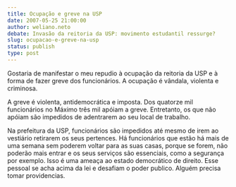```yaml
---
title: Ocupação e greve na USP
date: 2007-05-25 21:00:00
author: weliano.neto
debate: Invasão da reitoria da USP: movimento estudantil ressurge?
slug: ocupacao-e-greve-na-usp
status: publish 
type: post
---
```


Gostaria de manifestar o meu repudio à ocupação da reitoria da USP e à forma de fazer greve dos funcionários. A ocupação é vândala, violenta e criminosa.  

A greve é violenta, antidemocrática e imposta. Dos quatorze mil funcionários no Máximo três mil apóiam a greve. Entretanto, os que não apóiam são impedidos de adentrarem ao seu local de trabalho.  

Na prefeitura da USP, funcionários são impedidos até mesmo de irem ao vestiário retirarem os seus pertences. Há funcionários que estão há mais de uma semana sem poderem voltar para as suas casas, porque se forem, não poderão mais entrar e os seus serviços são essenciais, como a segurança por exemplo. Isso é uma ameaça ao estado democrático de direito. Esse pessoal se acha acima da lei e desafiam o poder publico. Alguém precisa tomar providencias.
